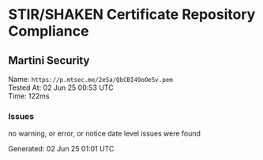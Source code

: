 # STIR/SHAKEN Certificate Repository Compliance

## Martini Security

Name: `https://p.mtsec.me/2e5a/QbCBI49oOe5v.pem`\
Tested At: 02 Jun 25 00:53 UTC\
Time: 122ms

### Issues

no warning, or error, or notice date level issues were found

Generated: 02 Jun 25 01:01 UTC